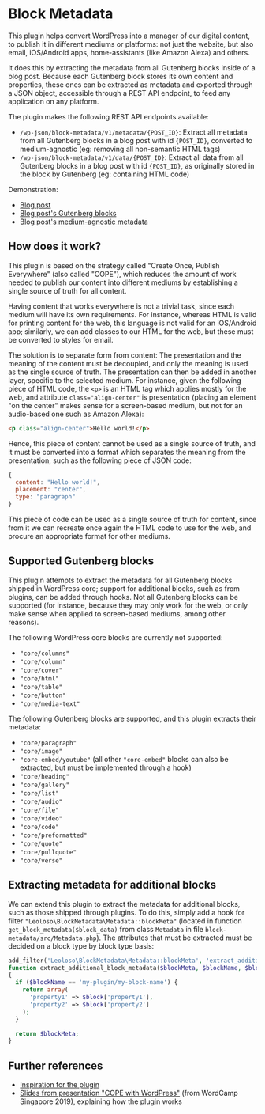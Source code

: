 # Block Metadata

This plugin helps convert WordPress into a manager of our digital content, to publish it in different mediums or platforms: not just the website, but also email, iOS/Android apps, home-assistants (like Amazon Alexa) and others. 

It does this by extracting the metadata from all Gutenberg blocks inside of a blog post. Because each Gutenberg block stores its own content and properties, these ones can be extracted as metadata and exported through a JSON object, accessible through a REST API endpoint, to feed any application on any platform.

The plugin makes the following REST API endpoints available:

- `/wp-json/block-metadata/v1/metadata/{POST_ID}`: Extract all metadata from all Gutenberg blocks in a blog post with id `{POST_ID}`, converted to medium-agnostic (eg: removing all non-semantic HTML tags)
- `/wp-json/block-metadata/v1/data/{POST_ID}`: Extract all data from all Gutenberg blocks in a blog post with id `{POST_ID}`, as originally stored in the block by Gutenberg (eg: containing HTML code)

Demonstration:

- [Blog post](https://nextapi.getpop.org/posts/cope-with-wordpress-post-demo-containing-plenty-of-blocks/)
- [Blog post's Gutenberg blocks](https://nextapi.getpop.org/wp-json/block-metadata/v1/data/1499)
- [Blog post's medium-agnostic metadata](https://nextapi.getpop.org/wp-json/block-metadata/v1/metadata/1499)

## How does it work?

This plugin is based on the strategy called "Create Once, Publish Everywhere" (also called "COPE"), which reduces the amount of work needed to publish our content into different mediums by establishing a single source of truth for all content.

Having content that works everywhere is not a trivial task, since each medium will have its own requirements. For instance, whereas HTML is valid for printing content for the web, this language is not valid for an iOS/Android app; similarly, we can add classes to our HTML for the web, but these must be converted to styles for email. 

The solution is to separate form from content: The presentation and the meaning of the content must be decoupled, and only the meaning is used as the single source of truth. The presentation can then be added in another layer, specific to the selected medium. For instance, given the following piece of HTML code, the `<p>` is an HTML tag which applies mostly for the web, and attribute `class="align-center"` is presentation (placing an element "on the center" makes sense for a screen-based medium, but not for an audio-based one such as Amazon Alexa):

```html
<p class="align-center">Hello world!</p>
```

Hence, this piece of content cannot be used as a single source of truth, and it must be converted into a format which separates the meaning from the presentation, such as the following piece of JSON code:

```javascript
{
  content: "Hello world!",
  placement: "center",
  type: "paragraph"
}
```

This piece of code can be used as a single source of truth for content, since from it we can recreate once again the HTML code to use for the web, and procure an appropriate format for other mediums.

## Supported Gutenberg blocks

This plugin attempts to extract the metadata for all Gutenberg blocks shipped in WordPress core; support for additional blocks, such as from plugins, can be added through hooks. Not all Gutenberg blocks can be supported (for instance, because they may only work for the web, or only make sense when applied to screen-based mediums, among other reasons). 

The following WordPress core blocks are currently not supported:

- `"core/columns"`
- `"core/column"`
- `"core/cover"`
- `"core/html"`
- `"core/table"`
- `"core/button"`
- `"core/media-text"`

The following Gutenberg blocks are supported, and this plugin extracts their metadata:

- `"core/paragraph"`
- `"core/image"`
- `"core-embed/youtube"` (all other `"core-embed"` blocks can also be extracted, but must be implemented through a hook)
- `"core/heading"`
- `"core/gallery"`
- `"core/list"`
- `"core/audio"`
- `"core/file"`
- `"core/video"`
- `"core/code"`
- `"core/preformatted"`
- `"core/quote"`
- `"core/pullquote"`
- `"core/verse"`

## Extracting metadata for additional blocks

We can extend this plugin to extract the metadata for additional blocks, such as those shipped through plugins. To do this, simply add a hook for filter `"Leoloso\BlockMetadata\Metadata::blockMeta"` (located in function `get_block_metadata($block_data)` from class `Metadata` in file `block-metadata/src/Metadata.php`). The attributes that must be extracted must be decided on a block type by block type basis:

```php
add_filter('Leoloso\BlockMetadata\Metadata::blockMeta', 'extract_additional_block_metadata', 10, 3);
function extract_additional_block_metadata($blockMeta, $blockName, $block)
{
  if ($blockName == 'my-plugin/my-block-name') {
    return array(
      'property1' => $block['property1'],
      'property2' => $block['property2']
    );
  }

  return $blockMeta;
}
```

## Further references

- [Inspiration for the plugin](https://leoloso.com/posts/my-1st-wp-plugin/)
- [Slides from presentation "COPE with WordPress"](https://slides.com/leoloso/cope-with-wp) (from WordCamp Singapore 2019), explaining how the plugin works

<!--_Banner image [designed by Freepik](https://www.freepik.com)_-->
